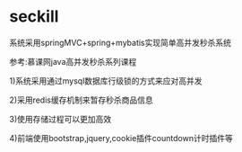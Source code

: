 # seckill
系统采用springMVC+spring+mybatis实现简单高并发秒杀系统

参考:慕课网java高并发秒杀系列课程

1)系统采用通过mysql数据库行级锁的方式来应对高并发

2)采用redis缓存机制来暂存秒杀商品信息

3)使用存储过程可以更加高效

4)前端使用bootstrap,jquery,cookie插件countdown计时插件等
